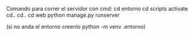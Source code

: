 Comando para correr el servidor con cmd:
cd entorno
cd scripts
activate
cd..
cd..
cd web
python manage.py runserver

(si no anda el entorno creenlo python -m venv .entorno)
